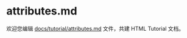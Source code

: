 attributes.md
===

欢迎您编辑 <a target="__blank" href="https://github.com/jaywcjlove/html-tutorial/blob/master/docs/tutorial/attributes.md">docs/tutorial/attributes.md</a> 文件，共建 HTML Tutorial 文档。
